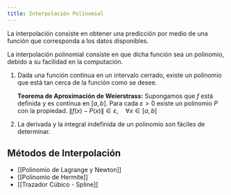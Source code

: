 ```yaml
---
title: Interpolación Polinomial
---
```


La interpolación consiste en obtener una predicción por medio de una función que corresponda a los datos disponibles.

La interpolación polinomial consiste en que dicha función sea un polinomio, debido a su facilidad en la computación.

1. Dada una función continua en un intervalo cerrado, existe un polinomio que está tan cerca de la función como se desee.

	**Teorema de Aproximación de Weierstrass:** Supongamos que $f$ está definida y es continua en $[a,b]$. Para cada $\varepsilon > 0$ existe un polinomio $P$ con la propiedad. $\|f(x) - P(x)\| \in \varepsilon, \quad \forall x\in[a,b]$

2. La derivada y la integral indefinida de un polinomio son fáciles de determinar.

## Métodos de Interpolación

- [[Polinomio de Lagrange y Newton]]
- [[Polinomio de Hermite]]
- [[Trazador Cúbico - Spline]]
